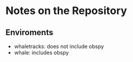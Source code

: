 # Notes on the Repository

## Enviroments

- whaletracks: does not include obspy
- whale: includes obspy
